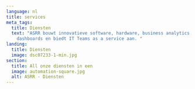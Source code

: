 ```yaml
---
language: nl
title: services
meta_tags:
  title: Diensten
  text: "ASRR bouwt innovatieve software, hardware, business analytics & insights
    dashboards en biedt IT Teams as a service aan. "
landing:
  title: Diensten
  image: dsc07233-1-min.jpg
section:
  title: All onze diensten in een
  image: automation-square.jpg
  alt: ASRR - Diensten
---
```

